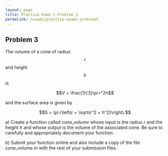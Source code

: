 ```yaml
---
layout: page
title: Practice Exam 1 Problem 3
permalink: /exam1/practice-exam1-problem3
---
```


## Problem 3

The volume of a cone of radius $$r$$ and height $$h$$ is 

$$V = \frac{1}{3}\pi r^2h$$

and the surface area is given by

$$S = \pi r\left(r + \sqrt{r^2 + h^2}\right).$$

a) Create a function called *cone_volume* whose input is the radius *r* and the height *h* and whose output is the volume of the associated cone.  Be sure to carefully and appropriately document your function.

b) Submit your function online and also include a copy of the file *cone_volume.m* with the rest of your submission files.


